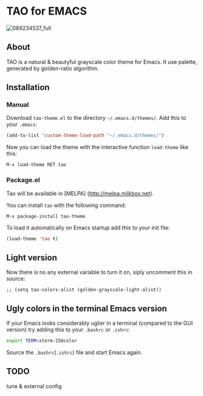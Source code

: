 # TAO for EMACS

![089234537_full](https://cloud.githubusercontent.com/assets/977130/6906540/2dcc228e-d738-11e4-9c01-cffb23eb808a.png)

## About

TAO is a natural & beautyful grayscale color theme for Emacs. It use palette, generated by golden-ratio algorithm.

## Installation

### Manual

Download `tao-theme.el` to the directory `~/.emacs.d/themes/`. Add this to your
`.emacs`:

```lisp
(add-to-list 'custom-theme-load-path "~/.emacs.d/themes/")
```

Now you can load the theme with the interactive function `load-theme` like this:

`M-x load-theme RET tao`

### Package.el

Tao will be available in [MELPA] (http://melpa.milkbox.net).

You can install `tao` with the following command:

`M-x package-install tao-theme`

To load it automatically on Emacs startup add this to your init file:

```lisp
(load-theme 'tao t)
```

## Light version

Now there is no any external variable to turn it on, siply uncomment this in source:
```
;; (setq tao-colors-alist (golden-grayscale-light-alist))
```

## Ugly colors in the terminal Emacs version

If your Emacs looks considerably uglier in a terminal (compared to the
GUI version) try adding this to your `.bashrc` or `.zshrc`:

```bash
export TERM=xterm-256color
```

Source the `.bashrc`(`.zshrc`) file and start Emacs again.

## TODO

tune & external config
